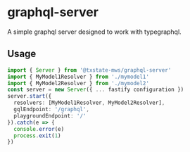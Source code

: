 # graphql-server
A simple graphql server designed to work with typegraphql.

## Usage
```typescript
import { Server } from '@txstate-mws/graphql-server'
import { MyModel1Resolver } from './mymodel1'
import { MyModel2Resolver } from './mymodel2'
const server = new Server({ ... fastify configuration })
server.start({
  resolvers: [MyModel1Resolver, MyModel2Resolver],
  gqlEndpoint: '/graphql',
  playgroundEndpoint: '/'
}).catch(e => {
  console.error(e)
  process.exit(1)
})
```
